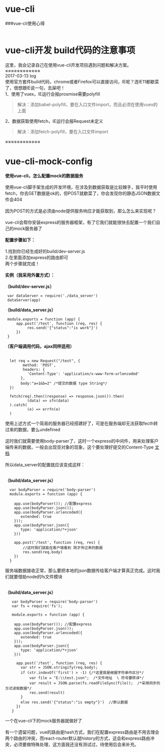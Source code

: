 # vue-cli
###vue-cli使用心得<br/><br/>
# vue-cli开发 build代码的注意事项
这里，我会记录自己在使用vue-cli开发项目遇到问题和解决方案。<br>
**============**<br>
2017-03-13 log<br>
使用官方套件build代码，chrome或者Firefox可以直接访问，IE呢？连IE11都歇菜了，很想跟IE说一句，去屎吧！<br>
1、使用了vuex，IE运行会报prosmise需要polyfill<br>
>  解决：添加babel-polyfill，要在入口文件import，而且必须在使用vuex的上面<br>

2、数据获取使用fetch，IE运行会报Request未定义<br>

> 解决：添加fetch-polyfill，要在入口文件import<br>

**============**<br>
# vue-cli-mock-config
**使用vue-cli，怎么配置mock的数据服务**<br/><br/>
使用vue-cli脚手架生成的开发环境，在涉及到数据获取是比较棘手，我平时使用fetch，你去GET数据是ok的，但POST就歇菜了，你会发现你的静态JSON数据文件会404<br/><br/>
因为POST的方式是必须由node提供服务响应才能获取到，那么怎么来实现呢？<br/><br/>
vue-cli会帮你安装express的服务器框架，有了它我们就能很快去配置一个我们自己的mock服务器了<br/><br/>
**配置步骤如下：**<br/><br/>
1.找到你已经生成好的build/dev-server.js<br/>
2.在里面添加express的路由即可<br/>
两个步骤就完成！<br/><br/>
**实例（我采用外置方式）：**<br/><br/>
**（build/dev-server.js）**<br/>
     
     var dataServer = require('./data_server')
     dataServer(app)
   
**（build/data_server.js）**<br/>  

     module.exports = function (app) {
         app.post('/test', function (req, res) {
              res.send('{"status":"is work"}')
         })
     }
  
**（客户端调用代码，ajax同样适用）**<br/>  
 
      let req = new Request("/test", {
            method: 'POST',
            headers: {
              'Content-Type': 'application/x-www-form-urlencoded'
           },
           body:"a=1&b=2" /*提交的数据 type String*/
      })

      fetch(req).then((response) => response.json()).then(
              (data) => sfn(data)
      ).catch(
              (e) => errfn(e)
      )
	  
使用上述方式一个简易的服务器已经搭建好了，可是在服务端却无法获取fecth转过来的数据，要么undefined<br/><br/>
这时我们就需要使用body-parser了，这时一个express的中间件，用来处理客户端传来的数据，一般会出现空对象的现象，这个要处理好提交的Content-Type [文档](https://github.com/expressjs/body-parser)<br/><br/>
所以data_server的配置就应该变成这样：<br/><br/>

**（build/data_server.js）**<br/>

      var bodyParser = require('body-parser')
	  module.exports = function (app) {    
	  
        app.use(bodyParser()); //配置express
        app.use(bodyParser.json()); 
        app.use(bodyParser.urlencoded({
           extended: true
        }));
        app.use(bodyParser.json({
           type: 'application/*+json'
        }))
  
        app.post('/test', function (req, res) {
		    //这时我们就能在客户端看到 刚才传过来的数据
		    res.send(req.body)
        })
      }

服务端数据接收正常，那么要把本地的json数据传给客户端才算真正完成。这时我们就要借助node的fs文件模块<br/><br/>

**（build/data_server.js）**<br/>
   
       var bodyParser = require('body-parser')
	   var fs = require('fs');
	   
	   module.exports = function (app) {    
	  
        app.use(bodyParser()); //配置express
        app.use(bodyParser.json()); 
        app.use(bodyParser.urlencoded({
           extended: true
        }));
        app.use(bodyParser.json({
           type: 'application/*+json'
        }))
  
         app.post('/test', function (req, res) {
           var str = JSON.stringify(req.body);
           if (str.indexOf('first') > -1) {/*这里我是根据字符串作区分*/
               var file = "E:\\test.json";  /*文件地址  \ 符号要转译*/
               var result = JSON.parse(fs.readFileSync(file));  /*采用同步的方式读取数据*/
               res.send(result)
           }
           else res.send('{"status":"is empty"}')  //默认数据
         })
       }
	  
一个在vue-cli下的mock服务器就做好了<br/><br/>
有一个遗留问题，vue的路由是hash方式，我们在配置express路由是不用去理会两个路由的冲突，而react-router默认就history的方式，这会和express路由冲突，必须要做特殊处理，这方面我还没有测试过，待使用后会来补充。

